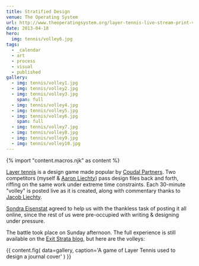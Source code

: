 ```yaml
---
title: Stratified Design
venue: The Operating System
url: http://www.theoperatingsystem.org/layer-tennis-live-stream-print-vol-3-ole/
date: 2013-04-18
hero:
  img: tennis/volley6.jpg
tags:
  - _calendar
  - art
  - process
  - visual
  - published
gallery:
  - img: tennis/volley1.jpg
  - img: tennis/volley2.jpg
  - img: tennis/volley3.jpg
    span: full
  - img: tennis/volley4.jpg
  - img: tennis/volley5.jpg
  - img: tennis/volley6.jpg
    span: full
  - img: tennis/volley7.jpg
  - img: tennis/volley8.jpg
  - img: tennis/volley9.jpg
  - img: tennis/volley10.jpg
---
```


{% import "content.macros.njk" as content %}

[Layer tennis](http://layertennis.com/)
is a design game
made popular by
[Coudal Partners](http://www.coudal.com/).
Two competitors (myself & [Aaron Liechty](http://aaronliechty.tumblr.com/))
pass design files back and forth,
riffing on the same work under extreme time constraints.
Each 30-minute "volley" is posted live as it is created,
along with commentary
thanks to [Jacob Liechty](http://jacobliechty.tumblr.com/).

[Sondra Eisenstat](http://sondraedesign.tumblr.com/)
agreed to help us
with the thankless task of posting it all online,
since the rest of us were pre-occupied
with writing & designing under pressure.

The battle took place on Sunday afternoon.
The full experience is still available
on the [Exit Strata blog][blog],
but here are the volleys:

[blog]: http://www.theoperatingsystem.org/layer-tennis-live-stream-print-vol-3-ole/

{{ content.fig(
  data=gallery,
  caption='A game of Layer Tennis used to design a journal cover'
) }}
